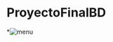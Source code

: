 # ProyectoFinalBD

*![menu](https://user-images.githubusercontent.com/55055505/193096113-aadec3c9-ec57-4462-8e8b-6930f18f3b7c.png)
